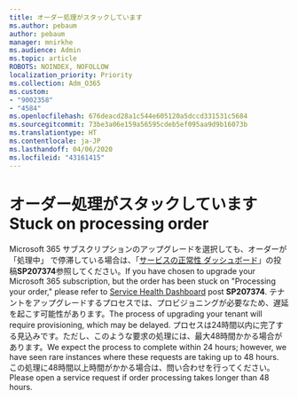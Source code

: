 ```yaml
---
title: オーダー処理がスタックしています
ms.author: pebaum
author: pebaum
manager: mnirkhe
ms.audience: Admin
ms.topic: article
ROBOTS: NOINDEX, NOFOLLOW
localization_priority: Priority
ms.collection: Adm_O365
ms.custom:
- "9002358"
- "4584"
ms.openlocfilehash: 676deacd28a1c544e605120a5dccd331531c5684
ms.sourcegitcommit: 73be3a06e159a56595cdeb5ef095aa9d9b16073b
ms.translationtype: HT
ms.contentlocale: ja-JP
ms.lasthandoff: 04/06/2020
ms.locfileid: "43161415"
---
```

# <a name="stuck-on-processing-order"></a><span data-ttu-id="3fbb5-102">オーダー処理がスタックしています</span><span class="sxs-lookup"><span data-stu-id="3fbb5-102">Stuck on processing order</span></span>

<span data-ttu-id="3fbb5-103">Microsoft 365 サブスクリプションのアップグレードを選択しても、オーダーが「処理中」 で停滞している場合は、「[サービスの正常性 ダッシュボード](https://admin.microsoft.com/AdminPortal/Home?adminportal=1&msCV=%2BbOQtMNsz0ei8f5z.0.36#/servicehealth)」の投稿**SP207374**参照してください。</span><span class="sxs-lookup"><span data-stu-id="3fbb5-103">If you have chosen to upgrade your Microsoft 365 subscription, but the order has been stuck on "Processing your order," please refer to [Service Health Dashboard](https://admin.microsoft.com/AdminPortal/Home?adminportal=1&msCV=%2BbOQtMNsz0ei8f5z.0.36#/servicehealth) post **SP207374**.</span></span> <span data-ttu-id="3fbb5-104">テナントをアップグレードするプロセスでは、プロビジョニングが必要なため、遅延を起こす可能性があります。</span><span class="sxs-lookup"><span data-stu-id="3fbb5-104">The process of upgrading your tenant will require provisioning, which may be delayed.</span></span> <span data-ttu-id="3fbb5-105">プロセスは24時間以内に完了する見込みです。ただし、このような要求の処理には、最大48時間かかる場合があります。</span><span class="sxs-lookup"><span data-stu-id="3fbb5-105">We expect the process to complete within 24 hours; however, we have seen rare instances where these requests are taking up to 48 hours.</span></span> <span data-ttu-id="3fbb5-106">この処理に48時間以上時間がかかる場合は、問い合わせを行ってください。</span><span class="sxs-lookup"><span data-stu-id="3fbb5-106">Please open a service request if order processing takes longer than 48 hours.</span></span>
